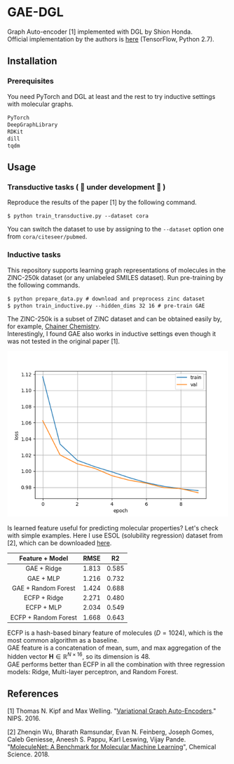 # GAE-DGL
Graph Auto-encoder [1] implemented with DGL by Shion Honda.  
Official implementation by the authors is [here](https://github.com/tkipf/gae) (TensorFlow, Python 2.7).

## Installation
### Prerequisites
You need PyTorch and DGL at least and the rest to try inductive settings with molecular graphs.

```
PyTorch
DeepGraphLibrary
RDKit
dill
tqdm
```

## Usage
### Transductive tasks ( :construction: under development :construction: )
Reproduce the results of the paper [1] by the following command.

```
$ python train_transductive.py --dataset cora
```

You can switch the dataset to use by assigning to the `--dataset` option one from `cora/citeseer/pubmed`.

### Inductive tasks
This repository supports learning graph representations of molecules in the ZINC-250k dataset (or any unlabeled SMILES dataset). Run pre-training by the following commands.  

```
$ python prepare_data.py # download and preprocess zinc dataset
$ python train_inductive.py --hidden_dims 32 16 # pre-train GAE
```

The ZINC-250k is a subset of ZINC dataset and can be obtained easily by, for example, [Chainer Chemistry](https://github.com/pfnet-research/chainer-chemistry).  
Interestingly, I found GAE also works in inductive settings even though it was not tested in the original paper [1].

![](zinc250k.png)

Is learned feature useful for predicting molecular properties? Let's check with simple examples. Here I use ESOL (solubility regression) dataset from [2], which can be downloaded [here](http://moleculenet.ai/datasets-1).

|Feature + Model|RMSE|R2|  
|:--:|:--:|:--:|
|GAE + Ridge|1.813|0.585|  
|GAE + MLP|1.216|0.732|    
|GAE + Random Forest|1.424|0.688|    
|ECFP + Ridge|2.271|0.480|  
|ECFP + MLP|2.034|0.549|    
|ECFP + Random Forest|1.668|0.643|    

ECFP is a hash-based binary feature of molecules ($D=1024$), which is the most common algorithm as a baseline.  
GAE feature is a concatenation of mean, sum, and max aggregation of the hidden vector $\textbf{H} \in \mathbb{R}^{N\times 16}$, so its dimension is 48.  
GAE performs better than ECFP in all the combination with three regression models: Ridge, Multi-layer perceptron, and Random Forest.

## References
[1] Thomas N. Kipf and Max Welling. "[Variational Graph Auto-Encoders](https://arxiv.org/abs/1611.07308)." NIPS. 2016.

[2] Zhenqin Wu, Bharath Ramsundar, Evan N. Feinberg, Joseph Gomes, Caleb Geniesse, Aneesh S. Pappu, Karl Leswing, Vijay Pande. "[MoleculeNet: A Benchmark for Molecular Machine Learning](https://pubs.rsc.org/en/content/articlelanding/2018/sc/c7sc02664a)", Chemical Science. 2018.